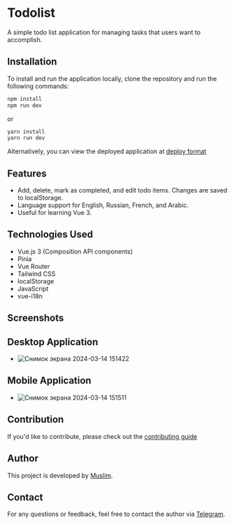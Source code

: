 # Todolist

A simple todo list application for managing tasks that users want to accomplish.

## Installation

To install and run the application locally, clone the repository and run the following commands:

```bash
npm install
npm run dev
```
or
```bash
yarn install
yarn run dev
```
Alternatively, you can view the deployed application at [deploy format](https://muslim0915.github.io/todolist-vue3/)

## Features
* Add, delete, mark as completed, and edit todo items. Changes are saved to localStorage.
* Language support for English, Russian, French, and Arabic.
* Useful for learning Vue 3.

## Technologies Used
* Vue.js 3 (Composition API components)
* Pinia
* Vue Router
* Tailwind CSS
* localStorage
* JavaScript
* vue-i18n

## Screenshots
## Desktop Application
* ![Снимок экрана 2024-03-14 151422](https://github.com/Muslim0915/todolist-vue3/assets/95496283/26970256-7db3-4edd-bc8d-a429ec2b07c3)


## Mobile Application
* ![Снимок экрана 2024-03-14 151511](https://github.com/Muslim0915/todolist-vue3/assets/95496283/c8b56d2c-f6d3-4976-b986-68082103d260)


## Contribution

If you'd like to contribute, please check out the [contributing guide](https://github.com/muslim0915/todolist-vue3/blob/main/CONTRIBUTING.md)

## Author

This project is developed by [Muslim](https://github.com/Muslim0915).
## Contact

For any questions or feedback, feel free to contact the author via [Telegram](https://t.me/qpaHaPuK).
